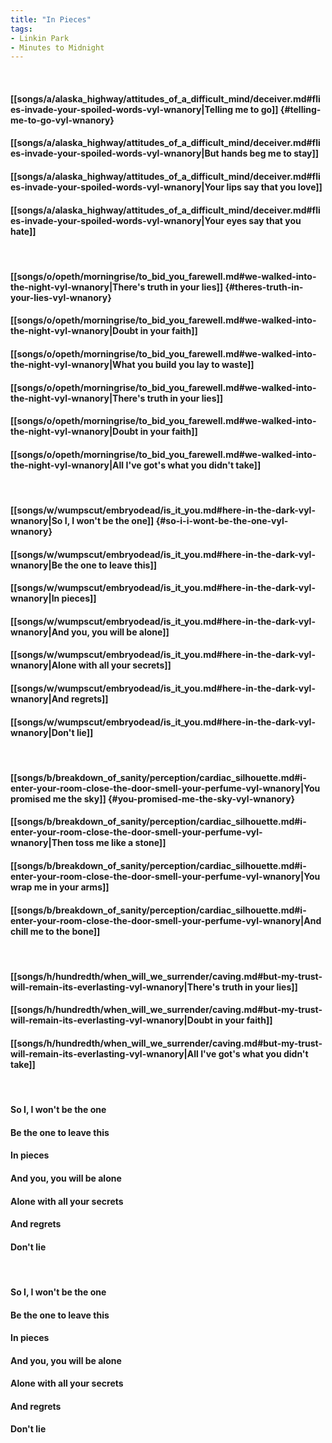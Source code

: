 ```yaml
---
title: "In Pieces"
tags:
- Linkin Park
- Minutes to Midnight
---
```

&nbsp;
#### [[songs/a/alaska_highway/attitudes_of_a_difficult_mind/deceiver.md#flies-invade-your-spoiled-words-vyl-wnanory|Telling me to go]] {#telling-me-to-go-vyl-wnanory}
#### [[songs/a/alaska_highway/attitudes_of_a_difficult_mind/deceiver.md#flies-invade-your-spoiled-words-vyl-wnanory|But hands beg me to stay]]
#### [[songs/a/alaska_highway/attitudes_of_a_difficult_mind/deceiver.md#flies-invade-your-spoiled-words-vyl-wnanory|Your lips say that you love]]
#### [[songs/a/alaska_highway/attitudes_of_a_difficult_mind/deceiver.md#flies-invade-your-spoiled-words-vyl-wnanory|Your eyes say that you hate]]
&nbsp;
#### [[songs/o/opeth/morningrise/to_bid_you_farewell.md#we-walked-into-the-night-vyl-wnanory|There's truth in your lies]] {#theres-truth-in-your-lies-vyl-wnanory}
#### [[songs/o/opeth/morningrise/to_bid_you_farewell.md#we-walked-into-the-night-vyl-wnanory|Doubt in your faith]]
#### [[songs/o/opeth/morningrise/to_bid_you_farewell.md#we-walked-into-the-night-vyl-wnanory|What you build you lay to waste]]
#### [[songs/o/opeth/morningrise/to_bid_you_farewell.md#we-walked-into-the-night-vyl-wnanory|There's truth in your lies]]
#### [[songs/o/opeth/morningrise/to_bid_you_farewell.md#we-walked-into-the-night-vyl-wnanory|Doubt in your faith]]
#### [[songs/o/opeth/morningrise/to_bid_you_farewell.md#we-walked-into-the-night-vyl-wnanory|All I've got's what you didn't take]]
&nbsp;
#### [[songs/w/wumpscut/embryodead/is_it_you.md#here-in-the-dark-vyl-wnanory|So I, I won't be the one]] {#so-i-i-wont-be-the-one-vyl-wnanory}
#### [[songs/w/wumpscut/embryodead/is_it_you.md#here-in-the-dark-vyl-wnanory|Be the one to leave this]]
#### [[songs/w/wumpscut/embryodead/is_it_you.md#here-in-the-dark-vyl-wnanory|In pieces]]
#### [[songs/w/wumpscut/embryodead/is_it_you.md#here-in-the-dark-vyl-wnanory|And you, you will be alone]]
#### [[songs/w/wumpscut/embryodead/is_it_you.md#here-in-the-dark-vyl-wnanory|Alone with all your secrets]]
#### [[songs/w/wumpscut/embryodead/is_it_you.md#here-in-the-dark-vyl-wnanory|And regrets]]
#### [[songs/w/wumpscut/embryodead/is_it_you.md#here-in-the-dark-vyl-wnanory|Don't lie]]
&nbsp;
#### [[songs/b/breakdown_of_sanity/perception/cardiac_silhouette.md#i-enter-your-room-close-the-door-smell-your-perfume-vyl-wnanory|You promised me the sky]] {#you-promised-me-the-sky-vyl-wnanory}
#### [[songs/b/breakdown_of_sanity/perception/cardiac_silhouette.md#i-enter-your-room-close-the-door-smell-your-perfume-vyl-wnanory|Then toss me like a stone]]
#### [[songs/b/breakdown_of_sanity/perception/cardiac_silhouette.md#i-enter-your-room-close-the-door-smell-your-perfume-vyl-wnanory|You wrap me in your arms]]
#### [[songs/b/breakdown_of_sanity/perception/cardiac_silhouette.md#i-enter-your-room-close-the-door-smell-your-perfume-vyl-wnanory|And chill me to the bone]]
&nbsp;
#### [[songs/h/hundredth/when_will_we_surrender/caving.md#but-my-trust-will-remain-its-everlasting-vyl-wnanory|There's truth in your lies]]
#### [[songs/h/hundredth/when_will_we_surrender/caving.md#but-my-trust-will-remain-its-everlasting-vyl-wnanory|Doubt in your faith]]
#### [[songs/h/hundredth/when_will_we_surrender/caving.md#but-my-trust-will-remain-its-everlasting-vyl-wnanory|All I've got's what you didn't take]]
&nbsp;
#### So I, I won't be the one
#### Be the one to leave this
#### In pieces
#### And you, you will be alone
#### Alone with all your secrets
#### And regrets
#### Don't lie
&nbsp;
#### So I, I won't be the one
#### Be the one to leave this
#### In pieces
#### And you, you will be alone
#### Alone with all your secrets
#### And regrets
#### Don't lie
